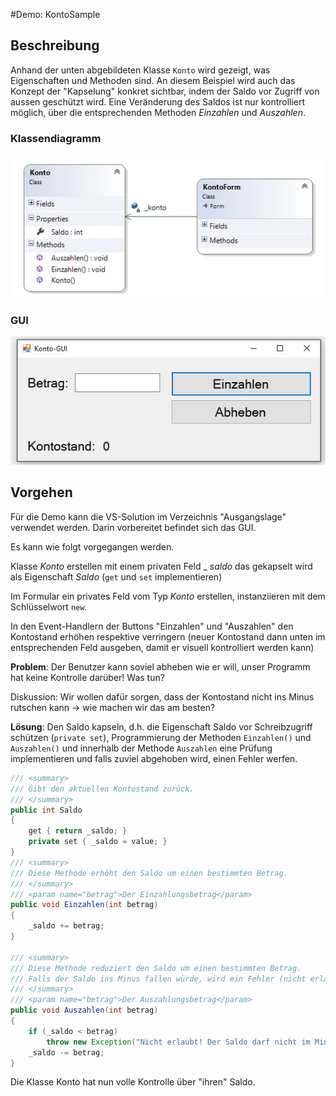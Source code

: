 #Demo: KontoSample

## Beschreibung
Anhand der unten abgebildeten Klasse `Konto` wird gezeigt, was Eigenschaften und Methoden sind. An diesem Beispiel wird auch das Konzept der "Kapselung" konkret sichtbar, indem der Saldo vor Zugriff von aussen geschützt wird. Eine Veränderung des Saldos ist nur kontrolliert möglich, über die entsprechenden Methoden _Einzahlen_ und _Auszahlen_.

### Klassendiagramm
![](res/klassendiagramm.jpg)

### GUI
![](res/gui.jpg)

## Vorgehen
Für die Demo kann die VS-Solution im Verzeichnis "Ausgangslage" verwendet werden. Darin vorbereitet befindet sich das GUI.

Es kann wie folgt vorgegangen werden.

Klasse _Konto_ erstellen mit einem privaten Feld _ _saldo_ das gekapselt wird als Eigenschaft _Saldo_ (`get` und `set` implementieren)

Im Formular ein privates Feld vom Typ _Konto_ erstellen, instanziieren mit dem Schlüsselwort `new`.

In den Event-Handlern der Buttons "Einzahlen" und "Auszahlen" den Kontostand erhöhen respektive verringern (neuer Kontostand dann unten im entsprechenden Feld ausgeben, damit er visuell kontrolliert werden kann)

**Problem**: Der Benutzer kann soviel abheben wie er will, unser Programm hat keine Kontrolle darüber! Was tun?

Diskussion: Wir wollen dafür sorgen, dass der Kontostand nicht ins Minus rutschen kann -> wie machen wir das am besten?

**Lösung**: Den Saldo kapseln, d.h. die Eigenschaft Saldo vor Schreibzugriff schützen (`private set`), Programmierung der Methoden `Einzahlen()` und `Auszahlen()` und innerhalb der Methode `Auszahlen` eine Prüfung implementieren und falls zuviel abgehoben wird, einen Fehler werfen.

```Java
/// <summary>
/// Gibt den aktuellen Kontostand zurück.
/// </summary>
public int Saldo 
{
    get { return _saldo; }
    private set { _saldo = value; }
}
/// <summary>
/// Diese Methode erhöht den Saldo um einen bestimmten Betrag.
/// </summary>
/// <param name="betrag">Der Einzahlungsbetrag</param>
public void Einzahlen(int betrag) 
{
	_saldo += betrag;
}

/// <summary>
/// Diese Methode reduziert den Saldo um einen bestimmten Betrag.
/// Falls der Saldo ins Minus fallen würde, wird ein Fehler (nicht erlaubt) "geworfen".
/// </summary>
/// <param name="betrag">Der Auszahlungsbetrag</param>
public void Auszahlen(int betrag)
{
    if (_saldo < betrag)
        throw new Exception("Nicht erlaubt! Der Saldo darf nicht im Minus sein!");
    _saldo -= betrag;
}
```

Die Klasse Konto hat nun volle Kontrolle über "ihren" Saldo.